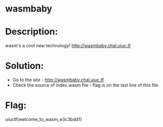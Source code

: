 # wasmbaby
# Description:
wasm's a cool new technology! http://wasmbaby.chal.uiuc.tf

# Solution:
- Go to the site - http://wasmbaby.chal.uiuc.tf
- Check the source of index.wasm file - flag is on the last line of this file

# Flag:
uiuctf{welcome_to_wasm_e3c3bdd1}
